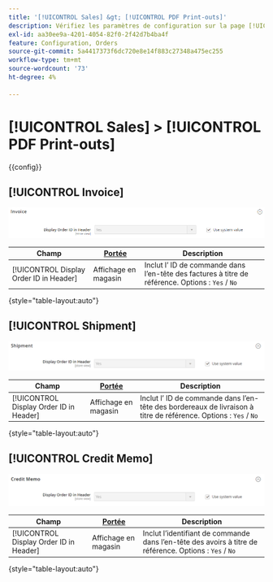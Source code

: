 ```yaml
---
title: '[!UICONTROL Sales] &gt; [!UICONTROL PDF Print-outs]'
description: Vérifiez les paramètres de configuration sur la page [!UICONTROL Sales] &gt; [!UICONTROL PDF Print-outs] de l’administrateur Commerce.
exl-id: aa30ee9a-4201-4054-82f0-2f42d7b4ba4f
feature: Configuration, Orders
source-git-commit: 5a4417373f6dc720e8e14f883c27348a475ec255
workflow-type: tm+mt
source-wordcount: '73'
ht-degree: 4%

---
```


# [!UICONTROL Sales] > [!UICONTROL PDF Print-outs]

{{config}}

<!-- [Invoice](https://experienceleague.adobe.com/fr/docs/commerce-admin/stores-sales/site-store/sales-documents) -->

## [!UICONTROL Invoice]

![Facture](./assets/pdf-print-invoice.png)<!-- zoom -->

| Champ | [Portée](../../getting-started/websites-stores-views.md#scope-settings) | Description |
|--- |--- |--- |
| [!UICONTROL Display Order ID in Header] | Affichage en magasin | Inclut l’ ID de commande dans l’en-tête des factures à titre de référence. Options : `Yes` / `No` |

{style="table-layout:auto"}

## [!UICONTROL Shipment]

![Expédition](./assets/pdf-print-shipment.png)<!-- zoom -->

| Champ | [Portée](../../getting-started/websites-stores-views.md#scope-settings) | Description |
|--- |--- |--- |
| [!UICONTROL Display Order ID in Header] | Affichage en magasin | Inclut l’ ID de commande dans l’en-tête des bordereaux de livraison à titre de référence. Options : `Yes` / `No` |

{style="table-layout:auto"}

## [!UICONTROL Credit Memo]

![Mémo de crédit](./assets/pdf-print-credit-memo.png)<!-- zoom -->

| Champ | [Portée](../../getting-started/websites-stores-views.md#scope-settings) | Description |
|--- |--- |--- |
| [!UICONTROL Display Order ID in Header] | Affichage en magasin | Inclut l’identifiant de commande dans l’en-tête des avoirs à titre de référence. Options : `Yes` / `No` |

{style="table-layout:auto"}
